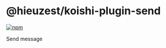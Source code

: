 # @hieuzest/koishi-plugin-send

[![npm](https://img.shields.io/npm/v/@hieuzest/koishi-plugin-send?style=flat-square)](https://www.npmjs.com/package/@hieuzest/koishi-plugin-send)

Send message
